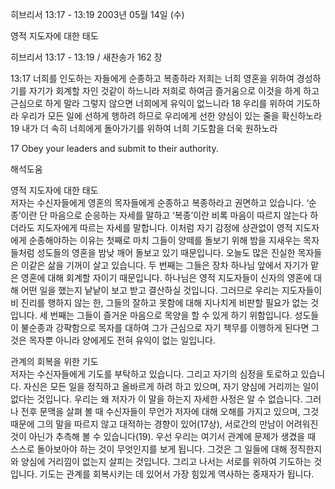 히브리서 13:17 - 13:19 
2003년 05월 14일 (수)

영적 지도자에 대한 태도



히브리서 13:17 - 13:19 / 새찬송가 162 장


13:17 너희를 인도하는 자들에게 순종하고 복종하라 저희는 너희 영혼을 위하여 경성하기를 자기가 회계할 자인 것같이 하느니라 저희로 하여금 즐거움으로 이것을 하게 하고 근심으로 하게 말라 그렇지 않으면 너희에게 유익이 없느니라
18 우리를 위하여 기도하라 우리가 모든 일에 선하게 행하려 하므로 우리에게 선한 양심이 있는 줄을 확신하노라
19 내가 더 속히 너희에게 돌아가기를 위하여 너희 기도함을 더욱 원하노라

17 Obey your leaders and submit to their authority.

해석도움





영적 지도자에 대한 태도  
저자는 수신자들에게 영혼의 목자들에게 순종하고 복종하라고 권면하고 있습니다. ‘순종’이란 단 마음으로 순응하는 자세를 말하고 ‘복종’이란 비록 마음이 따르지 않는다 하더라도 지도자에게 따르는 자세를 말합니다. 이처럼 자기 감정에 상관없이 영적 지도자에게 순종해야하는 이유는 첫째로 마치 그들이 양떼를 돌보기 위해 밤을 지새우는 목자들처럼 성도들의 영혼을 밤낮 깨어 돌보고 있기 때문입니다. 오늘도 많은 진실한 목자들은 이같은 삶을 기꺼이 살고 있습니다. 두 번째는 그들은 장차 하나님 앞에서 자기가 맡은 영혼에 대해 회계할 자이기 때문입니다. 하나님은 영적 지도자들이 신자의 영혼에 대해 어떤 일을 했는지 낱낱이 보고 받고 결산하실 것입니다. 그러므로 우리는 지도자들이 비 진리를 행하지 않는 한, 그들의 잘하고 못함에 대해 지나치게 비판할 필요가 없는 것입니다. 세 번째는 그들이 즐거운 마음으로 목양을 할 수 있게 하기 위함입니다. 성도들이 불순종과 강퍅함으로 목자를 대하여 그가 근심으로 자기 책무를 이행하게 된다면 그것은 목자뿐 아니라 양에게도 전혀 유익이 없는 일입니다. 

관계의 회복을 위한 기도  
저자는 수신자들에게 기도를 부탁하고 있습니다. 그리고 자기의 심정을 토로하고 있습니다. 자신은 모든 일을 정직하고 올바르게 하려 하고 있으며, 자기 양심에 거리끼는 일이 없다는 것입니다. 우리는 왜 저자가 이 말을 하는지 자세한 사정은 알 수 없습니다. 그러나 전후 문맥을 살펴 볼 때 수신자들이 무언가 저자에 대해 오해를 가지고 있으며, 그것 때문에 그의 말을 따르지 않고 대적하는 경향이 있어(17상), 서로간의 만남이 어려워진 것이 아닌가 추측해 볼 수 있습니다(19). 우선 우리는 여기서 관계에 문제가 생겼을 때 스스로 돌아보아야 하는 것이 무엇인지를 보게 됩니다. 그것은 그 일들에 대해 정직한지와 양심에 거리낌이 없는지 살피는 것입니다. 그리고 나서는 서로를 위하여 기도하는 것입니다. 기도는 관계를 회복시키는 데 있어서 가장 힘있게 역사하는 중재자가 됩니다.